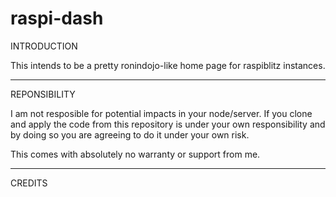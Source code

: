 # raspi-dash
INTRODUCTION

This intends to be a pretty ronindojo-like home page for raspiblitz instances.
____________________________________________________________________________

REPONSIBILITY

I am not resposible for potential impacts in your node/server. If you clone and apply the code from this repository is under your own responsibility and by doing so you are agreeing to do it under your own risk.

This comes with absolutely no warranty or support from me.
____________________________________________________________________________

CREDITS
